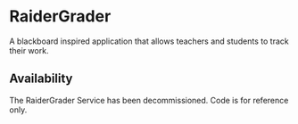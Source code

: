 # RaiderGrader
A blackboard inspired application that allows teachers and students to track their work.

## Availability
The RaiderGrader Service has been decommissioned. Code is for reference only.

